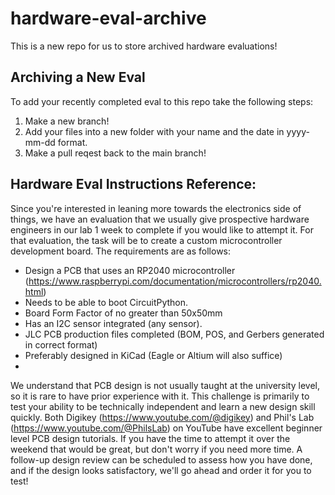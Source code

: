 # hardware-eval-archive

This is a new repo for us to store archived hardware evaluations! 

## Archiving a New Eval
To add your recently completed eval to this repo take the following steps: 
1. Make a new branch!
2. Add your files into a new folder with your name and the date in yyyy-mm-dd format. 
3. Make a pull reqest back to the main branch!

## Hardware Eval Instructions Reference: 
Since you're interested in leaning more towards the electronics side of things, we have an evaluation that we usually give prospective hardware engineers in our lab 1 week to complete if you would like to attempt it. For that evaluation, the task will be to create a custom microcontroller development board. The requirements are as follows:

- Design a PCB that uses an RP2040 microcontroller (https://www.raspberrypi.com/documentation/microcontrollers/rp2040.html)
- Needs to be able to boot CircuitPython.
- Board Form Factor of no greater than 50x50mm
- Has an I2C sensor integrated (any sensor).
- JLC PCB production files completed (BOM, POS, and Gerbers generated in correct format)
- Preferably designed in KiCad (Eagle or Altium will also suffice)
- 
We understand that PCB design is not usually taught at the university level, so it is rare to have prior experience with it. This challenge is primarily to test your ability to be technically independent and learn a new design skill quickly. Both Digikey (https://www.youtube.com/@digikey) and Phil's Lab (https://www.youtube.com/@PhilsLab) on YouTube have excellent beginner level PCB design tutorials. If you have the time to attempt it over the weekend that would be great, but don't worry if you need more time. A follow-up design review can be scheduled to assess how you have done, and if the design looks satisfactory, we'll go ahead and order it for you to test!
